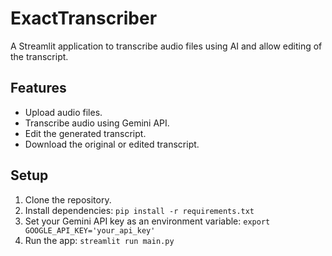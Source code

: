 # ExactTranscriber

A Streamlit application to transcribe audio files using AI and allow editing of the transcript.

## Features

*   Upload audio files.
*   Transcribe audio using Gemini API.
*   Edit the generated transcript.
*   Download the original or edited transcript.

## Setup

1.  Clone the repository.
2.  Install dependencies: `pip install -r requirements.txt`
3.  Set your Gemini API key as an environment variable: `export GOOGLE_API_KEY='your_api_key'`
4.  Run the app: `streamlit run main.py`
